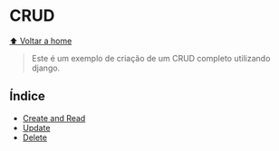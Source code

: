 # CRUD

[:arrow_up: Voltar a home](https://github.com/Dirack/Estudos/tree/master/Python/django#django)

> Este é um exemplo de criação de um CRUD completo utilizando django.

## Índice

- [Create and Read](https://github.com/Dirack/Estudos/tree/master/Python/django/crud/create#crud---create)
- [Update](https://github.com/Dirack/Estudos/tree/master/Python/django/crud/update#crud---update)
- [Delete](https://github.com/Dirack/Estudos/tree/master/Python/django/crud/delete#crud---delete)
